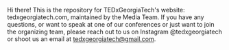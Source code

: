 Hi there! This is the repository for TEDxGeorgiaTech's website: tedxgeorgiatech.com, maintained by the Media Team. If you have any questions, or want to speak at one of our conferences or just want to join the organizing team, please reach out to us on Instagram @tedxgeorgiatech or shoot us an email at tedxgeorgiatech@gmail.com.
